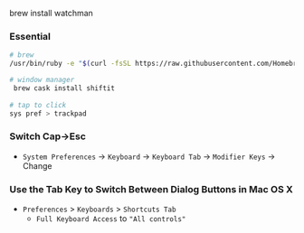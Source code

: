 brew install watchman

### Essential

```bash
# brew
/usr/bin/ruby -e "$(curl -fsSL https://raw.githubusercontent.com/Homebrew/install/master/install)"

# window manager
 brew cask install shiftit
 
# tap to click
sys pref > trackpad 


```

### Switch Cap->Esc

- `System Preferences` -> `Keyboard` -> `Keyboard Tab` -> `Modifier Keys` -> Change

### Use the Tab Key to Switch Between Dialog Buttons in Mac OS X

- `Preferences` > `Keyboards` > `Shortcuts Tab` 
  - `Full Keyboard Access` to `"All controls"`
